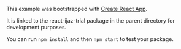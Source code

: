 This example was bootstrapped with [Create React App](https://github.com/facebook/create-react-app).

It is linked to the react-ijaz-trial package in the parent directory for development purposes.

You can run `npm install` and then `npm start` to test your package.
